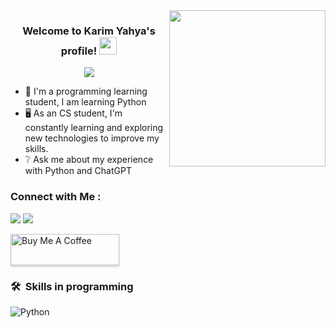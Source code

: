 
<img width="250" align="right" src="https://c.tenor.com/_DOBjnGspYAAAAAM/code-coding.gif">

<h3 align="center">
  Welcome to Karim Yahya's profile!
  <img src="https://media.giphy.com/media/hvRJCLFzcasrR4ia7z/giphy.gif" width="28">
</h3>

<!-- Typing SVG by DenverCoder1 - https://github.com/DenverCoder1/readme-typing-svg -->
<p align="center">
  <a href="https://github.com/DenverCoder1/readme-typing-svg"><img src="https://readme-typing-svg.herokuapp.com/?lines=Always%20be%20professional;Always%20improve%20and%20develop%20new%20skills&font=Luminari%20Code&center=true&width=440&height=45&color=#00FFFF&vCenter=true&size=22"></a>
</p> 

- 🤖 I'm a programming learning student, I am learning Python
- 🖥️ As an CS student, I'm constantly learning and exploring new technologies to improve my skills.
- ❔ Ask me about my experience with Python and ChatGPT

### Connect with Me :

<a href="https://wa.me/+966547552249" target="_blank"><img src="https://img.shields.io/badge/-Karim%20Yahya-0077B5?style=for-the-badge&logo=Whatsapp&logoColor=white"/></a>
<a href="https://t.me/Karim Yahya" target="_blank"><img src="https://img.shields.io/badge/-Karim%20Yahya-0077B5?style=for-the-badge&logo=Telegram&logoColor=white"/></a>

<a href="https://www.buymeacoffee.com/yousefdergham" target="_blank"><img src="https://cdn.buymeacoffee.com/buttons/v2/lato-orange.png" alt="Buy Me A Coffee" style="height: 50px !important;width: 174px !important;box-shadow: 0px 3px 2px 0px rgba(190, 190, 190, 0.5) !important;-webkit-box-shadow: 0px 3px 2px 0px rgba(190, 190, 190, 0.5) !important;" ></a>

### 🛠 &nbsp;Skills in programming
![Python](https://img.shields.io/badge/-Python%20-05122A?style=flat&logo=python)&nbsp;
